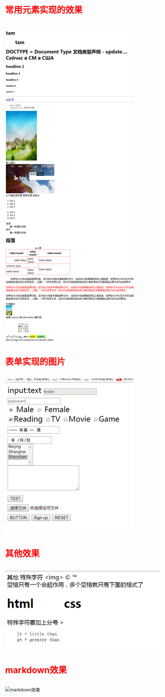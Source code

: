 
<h1 style="color:#f00;">常用元素实现的效果</h1> <br>
<img src="img/index.jpg" title="常用元素实现的效果"><br>

<h1 style="color:#f00;">表单实现的图片</h1> <br>
<img src="img/form.jpg" title="表单实现的图片"><br>

<h1 style="color:#f00;">其他效果</h1><br>
<img src="img/qita.jpg"  title="其他效果"> <br>

<h1 style="color:#f00;">markdown效果</h1> <br>
<img src="img/mardown.jpg"  title="markdown效果"> <br>

